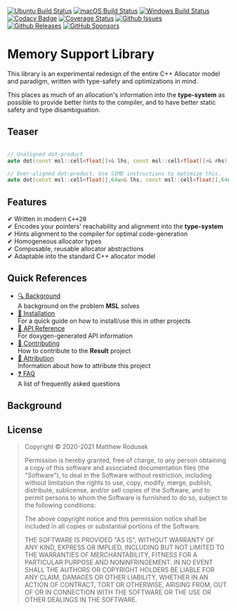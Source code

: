 [![Ubuntu Build Status](https://github.com/bitwizeshift/msl/workflows/Ubuntu/badge.svg?branch=master)](https://github.com/bitwizeshift/msl/actions?query=workflow%3AUbuntu)
[![macOS Build Status](https://github.com/bitwizeshift/msl/workflows/macOS/badge.svg?branch=master)](https://github.com/bitwizeshift/msl/actions?query=workflow%3AmacOS)
[![Windows Build Status](https://github.com/bitwizeshift/msl/workflows/Windows/badge.svg?branch=master)](https://github.com/bitwizeshift/msl/actions?query=workflow%3AWindows)
[![Codacy Badge](https://app.codacy.com/project/badge/Grade/e163a49b3b2e4f1e953c32b7cbbb2f28)](https://www.codacy.com/gh/bitwizeshift/msl/dashboard?utm_source=github.com&amp;utm_medium=referral&amp;utm_content=bitwizeshift/result&amp;utm_campaign=Badge_Grade)
[![Coverage Status](https://coveralls.io/repos/github/bitwizeshift/msl/badge.svg?branch=master)](https://coveralls.io/github/bitwizeshift/result?branch=master)
[![Github Issues](https://img.shields.io/github/issues/bitwizeshift/result.svg)](http://github.com/bitwizeshift/msl/issues)
<br>
[![Github Releases](https://img.shields.io/github/v/release/bitwizeshift/msl.svg?include_prereleases)](https://github.com/bitwizeshift/msl/releases)
[![GitHub Sponsors](https://img.shields.io/badge/GitHub-Sponsors-ff69b4)](https://github.com/sponsors/bitwizeshift)

# Memory Support Library

This library is an experimental redesign of the entire C++ Allocator model and
paradigm, written with type-safety and optimizations in mind.

This places as much of an allocation's information into the **type-system** as
possible to provide better hints to the compiler, and to have better static
safety and type disambiguation.

## Teaser

```cpp

// Unaligned dot-product
auto dot(const msl::cell<float[]>& lhs, const msl::cell<float[]>& rhs) -> float { ... }

// Over-aligned dot-product. Use SIMD instructions to optimize this.
auto dot(const msl::cell<float[],64u>& lhs, const msl::cell<float[],64u>& rhs) -> float { ... }
```

## Features

✔ Written in modern <kbd>C++20</kbd> \
✔ Encodes your pointers' reachability and alignment into the **type-system** \
✔ Hints alignment to the compiler for optimal code-generation \
✔ Homogeneous allocator types \
✔ Composable, reusable allocator abstractions \
✔ Adaptable into the standard C++ allocator model

## Quick References

* [🔍 Background](#background) \
  A background on the problem **MSL** solves
* [💾 Installation](doc/installing.md) \
  For a quick guide on how to install/use this in other projects
* [📄 API Reference](https://bitwizeshift.github.io/msl/api/latest/) \
  For doxygen-generated API information
* [🚀 Contributing](.github/CONTRIBUTING.md) \
  How to contribute to the **Result** project
* [💼 Attribution](docs/legal.md) \
  Information about how to attribute this project
* [❓ FAQ](docs/faq.md) \
  A list of frequently asked questions

## Background



## License

> Copyright &copy; 2020-2021 Matthew Rodusek
>
> Permission is hereby granted, free of charge, to any person obtaining a copy
> of this software and associated documentation files (the "Software"), to deal
> in the Software without restriction, including without limitation the rights
> to use, copy, modify, merge, publish, distribute, sublicense, and/or sell
> copies of the Software, and to permit persons to whom the Software is
> furnished to do so, subject to the following conditions:
>
> The above copyright notice and this permission notice shall be included in all
> copies or substantial portions of the Software.
>
> THE SOFTWARE IS PROVIDED "AS IS", WITHOUT WARRANTY OF ANY KIND, EXPRESS OR
> IMPLIED, INCLUDING BUT NOT LIMITED TO THE WARRANTIES OF MERCHANTABILITY,
> FITNESS FOR A PARTICULAR PURPOSE AND NONINFRINGEMENT. IN NO EVENT SHALL THE
> AUTHORS OR COPYRIGHT HOLDERS BE LIABLE FOR ANY CLAIM, DAMAGES OR OTHER
> LIABILITY, WHETHER IN AN ACTION OF CONTRACT, TORT OR OTHERWISE, ARISING FROM,
> OUT OF OR IN CONNECTION WITH THE SOFTWARE OR THE USE OR OTHER DEALINGS IN THE
> SOFTWARE.
